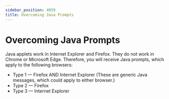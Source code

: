 ```yaml
---
sidebar_position: 4059
title: Overcoming Java Prompts
---
```


# Overcoming Java Prompts

Java applets work in Internet Explorer and Firefox. They do not work in Chrome or Microsoft Edge. Therefore, you will receive Java prompts, which apply to the following browsers:

* Type 1 — Firefox AND Internet Explorer (These are generic Java messages, which could apply to either browser.)
* Type 2 — Firefox
* Type 3 — Internet Explorer